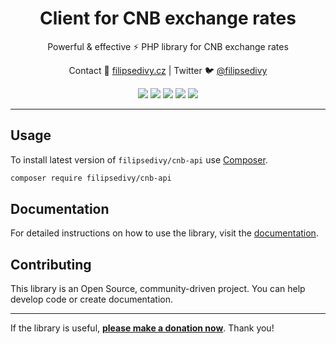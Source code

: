 <h1 align=center>Client for CNB exchange rates</h1>

<p align=center>
Powerful & effective ⚡️ PHP library for CNB exchange rates
</p>

<p align=center>
Contact 🚀 <a href="https://filipsedivy.cz">filipsedivy.cz</a> | Twitter 🐦 <a href="https://twitter.com/filipsedivy">@filipsedivy</a>
</p>

<p align="center">
  <a href="https://travis-ci.org/filipsedivy/cnb-api"><img src="https://img.shields.io/travis/filipsedivy/cnb-api.svg?style=flat-square"></a>
  <a href="https://coveralls.io/r/filipsedivy/cnb-api"><img src="https://img.shields.io/coveralls/filipsedivy/cnb-api.svg?style=flat-square"></a>
  <a href="https://packagist.org/packages/filipsedivy/cnb-api"><img src="https://poser.pugx.org/filipsedivy/cnb-api/d/monthly?format=flat-square"></a>
  <a href="https://packagist.org/packages/filipsedivy/cnb-api"><img src="https://poser.pugx.org/filipsedivy/cnb-api/d/total?format=flat-square"></a>
  <a href="https://github.com/filipsedivy/cnb-api/releases"><img src="https://poser.pugx.org/filipsedivy/cnb-api/v/stable?format=flat-square"></a>
</p>

-----

## Usage

To install latest version of `filipsedivy/cnb-api` use [Composer](https://getcomposer.com).

```bash
composer require filipsedivy/cnb-api
```

## Documentation

For detailed instructions on how to use the library, visit the [documentation](.docs/README.md).

## Contributing

This library is an Open Source, community-driven project. You can help develop code or create documentation.

-----

If the library is useful, **[please make a donation now](https://filipsedivy.cz/donation?to=cnb-api)**. Thank you!
